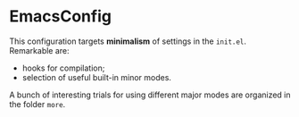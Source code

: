 # EmacsConfig

This configuration targets **minimalism** of settings in the `init.el`. Remarkable are:

- hooks for compilation;
- selection of useful built-in minor modes.

A bunch of interesting trials for using different major modes are organized in the folder `more`.
